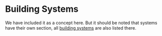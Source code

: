# Building Systems

We have included it as a concept here. But it should be noted that systems have their own section, all [building systems] are also listed there.


<!-- Links -->
[building systems]: /Agile/Systems
